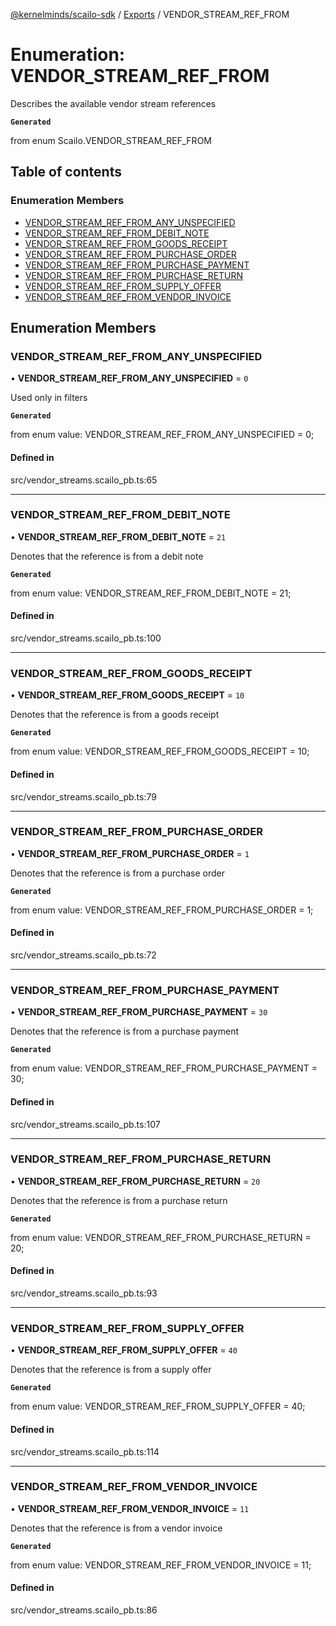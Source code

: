 [@kernelminds/scailo-sdk](../README.md) / [Exports](../modules.md) / VENDOR\_STREAM\_REF\_FROM

# Enumeration: VENDOR\_STREAM\_REF\_FROM

Describes the available vendor stream references

**`Generated`**

from enum Scailo.VENDOR_STREAM_REF_FROM

## Table of contents

### Enumeration Members

- [VENDOR\_STREAM\_REF\_FROM\_ANY\_UNSPECIFIED](VENDOR_STREAM_REF_FROM.md#vendor_stream_ref_from_any_unspecified)
- [VENDOR\_STREAM\_REF\_FROM\_DEBIT\_NOTE](VENDOR_STREAM_REF_FROM.md#vendor_stream_ref_from_debit_note)
- [VENDOR\_STREAM\_REF\_FROM\_GOODS\_RECEIPT](VENDOR_STREAM_REF_FROM.md#vendor_stream_ref_from_goods_receipt)
- [VENDOR\_STREAM\_REF\_FROM\_PURCHASE\_ORDER](VENDOR_STREAM_REF_FROM.md#vendor_stream_ref_from_purchase_order)
- [VENDOR\_STREAM\_REF\_FROM\_PURCHASE\_PAYMENT](VENDOR_STREAM_REF_FROM.md#vendor_stream_ref_from_purchase_payment)
- [VENDOR\_STREAM\_REF\_FROM\_PURCHASE\_RETURN](VENDOR_STREAM_REF_FROM.md#vendor_stream_ref_from_purchase_return)
- [VENDOR\_STREAM\_REF\_FROM\_SUPPLY\_OFFER](VENDOR_STREAM_REF_FROM.md#vendor_stream_ref_from_supply_offer)
- [VENDOR\_STREAM\_REF\_FROM\_VENDOR\_INVOICE](VENDOR_STREAM_REF_FROM.md#vendor_stream_ref_from_vendor_invoice)

## Enumeration Members

### VENDOR\_STREAM\_REF\_FROM\_ANY\_UNSPECIFIED

• **VENDOR\_STREAM\_REF\_FROM\_ANY\_UNSPECIFIED** = ``0``

Used only in filters

**`Generated`**

from enum value: VENDOR_STREAM_REF_FROM_ANY_UNSPECIFIED = 0;

#### Defined in

src/vendor_streams.scailo_pb.ts:65

___

### VENDOR\_STREAM\_REF\_FROM\_DEBIT\_NOTE

• **VENDOR\_STREAM\_REF\_FROM\_DEBIT\_NOTE** = ``21``

Denotes that the reference is from a debit note

**`Generated`**

from enum value: VENDOR_STREAM_REF_FROM_DEBIT_NOTE = 21;

#### Defined in

src/vendor_streams.scailo_pb.ts:100

___

### VENDOR\_STREAM\_REF\_FROM\_GOODS\_RECEIPT

• **VENDOR\_STREAM\_REF\_FROM\_GOODS\_RECEIPT** = ``10``

Denotes that the reference is from a goods receipt

**`Generated`**

from enum value: VENDOR_STREAM_REF_FROM_GOODS_RECEIPT = 10;

#### Defined in

src/vendor_streams.scailo_pb.ts:79

___

### VENDOR\_STREAM\_REF\_FROM\_PURCHASE\_ORDER

• **VENDOR\_STREAM\_REF\_FROM\_PURCHASE\_ORDER** = ``1``

Denotes that the reference is from a purchase order

**`Generated`**

from enum value: VENDOR_STREAM_REF_FROM_PURCHASE_ORDER = 1;

#### Defined in

src/vendor_streams.scailo_pb.ts:72

___

### VENDOR\_STREAM\_REF\_FROM\_PURCHASE\_PAYMENT

• **VENDOR\_STREAM\_REF\_FROM\_PURCHASE\_PAYMENT** = ``30``

Denotes that the reference is from a purchase payment

**`Generated`**

from enum value: VENDOR_STREAM_REF_FROM_PURCHASE_PAYMENT = 30;

#### Defined in

src/vendor_streams.scailo_pb.ts:107

___

### VENDOR\_STREAM\_REF\_FROM\_PURCHASE\_RETURN

• **VENDOR\_STREAM\_REF\_FROM\_PURCHASE\_RETURN** = ``20``

Denotes that the reference is from a purchase return

**`Generated`**

from enum value: VENDOR_STREAM_REF_FROM_PURCHASE_RETURN = 20;

#### Defined in

src/vendor_streams.scailo_pb.ts:93

___

### VENDOR\_STREAM\_REF\_FROM\_SUPPLY\_OFFER

• **VENDOR\_STREAM\_REF\_FROM\_SUPPLY\_OFFER** = ``40``

Denotes that the reference is from a supply offer

**`Generated`**

from enum value: VENDOR_STREAM_REF_FROM_SUPPLY_OFFER = 40;

#### Defined in

src/vendor_streams.scailo_pb.ts:114

___

### VENDOR\_STREAM\_REF\_FROM\_VENDOR\_INVOICE

• **VENDOR\_STREAM\_REF\_FROM\_VENDOR\_INVOICE** = ``11``

Denotes that the reference is from a vendor invoice

**`Generated`**

from enum value: VENDOR_STREAM_REF_FROM_VENDOR_INVOICE = 11;

#### Defined in

src/vendor_streams.scailo_pb.ts:86
